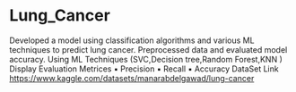 # Lung_Cancer
Developed a model using classification algorithms and various ML techniques to predict lung cancer.
Preprocessed data and evaluated model accuracy.
Using ML Techniques (SVC,Decision tree,Random Forest,KNN )
Display Evaluation Metrices
▪ Precision 
▪ Recall 
▪ Accuracy
DataSet Link https://www.kaggle.com/datasets/manarabdelgawad/lung-cancer
